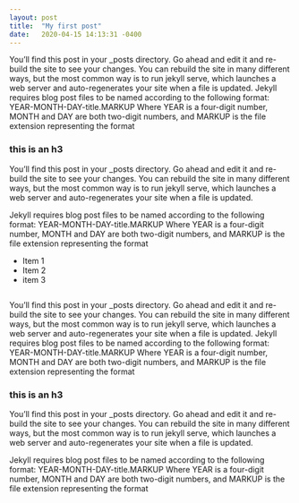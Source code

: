 ```yaml
---
layout: post
title:  "My first post"
date:   2020-04-15 14:13:31 -0400
---
```


You’ll find this post in your _posts directory. Go ahead and edit it and re-build the site to see your changes. You can rebuild the site in many different ways, but the most common way is to run jekyll serve, which launches a web server and auto-regenerates your site when a file is updated. Jekyll requires blog post files to be named according to the following format: YEAR-MONTH-DAY-title.MARKUP Where YEAR is a four-digit number, MONTH and DAY are both two-digit numbers, and MARKUP is the file extension representing the format

### this is an h3

You’ll find this post in your _posts directory. Go ahead and edit it and re-build the site to see your changes. You can rebuild the site in many different ways, but the most common way is to run jekyll serve, which launches a web server and auto-regenerates your site when a file is updated. 

Jekyll requires blog post files to be named according to the following format: YEAR-MONTH-DAY-title.MARKUP Where YEAR is a four-digit number, MONTH and DAY are both two-digit numbers, and MARKUP is the file extension representing the format

* Item 1
* Item 2
* item 3

```js


```

You’ll find this post in your _posts directory. Go ahead and edit it and re-build the site to see your changes. You can rebuild the site in many different ways, but the most common way is to run jekyll serve, which launches a web server and auto-regenerates your site when a file is updated. Jekyll requires blog post files to be named according to the following format: YEAR-MONTH-DAY-title.MARKUP Where YEAR is a four-digit number, MONTH and DAY are both two-digit numbers, and MARKUP is the file extension representing the format

### this is an h3

You’ll find this post in your _posts directory. Go ahead and edit it and re-build the site to see your changes. You can rebuild the site in many different ways, but the most common way is to run jekyll serve, which launches a web server and auto-regenerates your site when a file is updated. 

Jekyll requires blog post files to be named according to the following format: YEAR-MONTH-DAY-title.MARKUP Where YEAR is a four-digit number, MONTH and DAY are both two-digit numbers, and MARKUP is the file extension representing the format